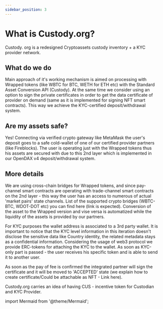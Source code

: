 ```yaml
---
sidebar_position: 3
---
```


# What is Custody.org?

Custody. org is a redesigned Cryptoassets custody inventory + a KYC provider network.

## What do we do

Main approach of it's working mechanism is aimed on processing with Wrapped tokens (like WBTC for BTC, WETH for ETH etc) with the Standard Asset Conversion API (Custody). At the same time we consider using an option to sign the private certificates in order to get the data certificate of provider on demand (same as it is implemented for signing NFT smart contracts). This way we achieve the KYC-certified deposit/withdrawal system.

## Are my assets safe?

Yes! Connecting via verified crypto gateway like MetaMask the user's deposit goes to a safe cold-wallet of one of our certified provider partners (like Fireblocks). The user is operating just with the Wrapped tokens thus his assets are secured with due to this 2nd layer which is implemented in our OpenDAX v4 deposit/withdrawal system.

## More details

We are using cross-chain bridges for Wrapped tokens, and since pay-channel smart contracts are operating with trade-channel smart contracts on the 2nd layer - this way the user has an access to numerous of actual 'market pairs' state channels. List of the supported crypto bridges (WBTC-BTC, WDOT-DOT etc) you can find here (link is expected). Conversion of the asset to the Wrapped version and vise versa is automatized while the liquidity of the assets is provided by our partners.

For KYC purposes the wallet address is associated to a 3rd party wallet. It is important to notice that the KYC level information in this iteration doesn't disclose the sensitive data like Country identity, the related metadata stays as a confidential information. Considering the usage of web3 protocol we provide ERC-tokens for attaching the KYC to the wallet. As soon as KYC-only part is passed - the user receives his specific token and is able to send it to another user.

As soon as the pay of fee is confirmed the integrated partner will sign the certificate and it will be moved to 'ACCEPTED' state (we explain how to create certificate/Could be attachable as NFT - Link here).

Custody.org carries an idea of having CUS - incentive token for Custodian and KYC Provider.



import Mermaid from '@theme/Mermaid';

<Mermaid chart='
sequenceDiagram
autonumber
User-->Metamask: connected
User->>+Custody: Send BTC
Custody->>-Fireblocks: Send BTC
Fireblocks->>+Fireblocks: Storing BTC on a cold wallet
Fireblocks-->>-Custody: status: collected
Custody->>+KYC partner: KYC check
KYC partner-->>-Custody: status: KYC checked
Custody->>Custody: conversion BTC to WBTC
alt return the Wrapped asset to user
Custody->>Metamask: send WBTC
else use the Wrapped Asset
Custody->>State channel: Trade Channel Smart Contract
else leave Wrapped asset on Custody
Custody->>Custody: funds are secured
end
Custody-->>User: send message Success' />


